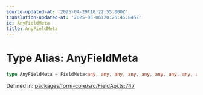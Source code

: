 ```yaml
---
source-updated-at: '2025-04-29T10:22:55.000Z'
translation-updated-at: '2025-05-06T20:25:45.845Z'
id: AnyFieldMeta
title: AnyFieldMeta
---
```


<!-- DO NOT EDIT: this page is autogenerated from the type comments -->

# Type Alias: AnyFieldMeta

```ts
type AnyFieldMeta = FieldMeta<any, any, any, any, any, any, any, any, any, any, any, any, any, any, any, any, any>;
```

Defined in: [packages/form-core/src/FieldApi.ts:747](https://github.com/TanStack/form/blob/main/packages/form-core/src/FieldApi.ts#L747)
